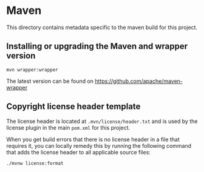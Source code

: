 # Maven

This directory contains metadata specific to the maven build for this project.


## Installing or upgrading the Maven and wrapper version

```
mvn wrapper:wrapper
```

The latest version can be found on https://github.com/apache/maven-wrapper

## Copyright license header template

The license header is located at `.mvn/license/header.txt` and is used
by the license plugin in the main `pom.xml` for this project.

When you get build errors that there is no license header in a file that requires
it, you can locally remedy this by running the following command that adds the
license header to all applicable source files:

```bash
./mvnw license:format
```
